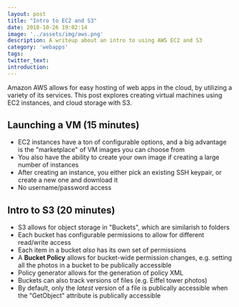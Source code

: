 ```yaml
---
layout: post
title: "Intro to EC2 and S3"
date: 2018-10-26 19:02:14
image: '../assets/img/aws.png'
description: A writeup about an intro to using AWS EC2 and S3
category: 'webapps'
tags:
twitter_text:
introduction:
---
```


Amazon AWS allows for easy hosting of web apps in the cloud, by utilizing a variety of
its services. This post explores creating virtual machines using EC2 instances, and cloud storage with S3.

## Launching a VM (15 minutes)

- EC2 instances have a ton of configurable options, and a big advantage is the "marketplace" of VM images you can choose from
- You also have the ability to create your own image if creating a large number of instances
- After creating an instance, you either pick an existing SSH keypair, or create a new one and download it
- No username/password access

## Intro to S3 (20 minutes)

- S3 allows for object storage in "Buckets", which are similarish to folders
- Each bucket has configurable permissions to allow for different read/write access
- Each item in a bucket _also_ has its own set of permissions
- A **Bucket Policy** allows for bucket-wide permission changes, e.g. setting all the photos in a bucket to be publically accessible
- Policy generator allows for the generation of policy XML
- Buckets can also track versions of files (e.g. Eiffel tower photos)
- By default, only the _latest_ version of a file is publically accessible when the "GetObject" attribute is publically accessible
